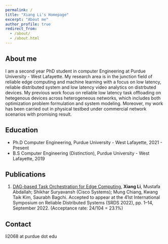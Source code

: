 ```yaml
---
permalink: /
title: "Xiang Li's Homepage"
excerpt: "About me"
author_profile: true
redirect_from: 
  - /about/
  - /about.html
---
```


## About me

I am a second year PhD student in computer Engineering at Purdue University - West Lafayette. My research area is in the junction field of reliable edge computing and machine learning with a focus on low latency, reliable distributed system and low latency video analytics on distrbuted devices. My previous work focus on reliable low latency task offloading on hetegenous devices across heterogeneous networks, which includes both optimization problem formulation and system modeling. Moreover, my work has been carried out in physical testbed under commercial network scenarios with promising result.

## Education
* Ph.D Computer Engineering, Purdue University - West Lafayette, 2021 - Present
* B.S Computer Engineering (Distinction), Purdue University - West Lafayette, 2019


## Publications
1. [DAG-based Task Orchestration for Edge Computing](https://github.com/Mrxiangli/Mrxiangli.github.io/tree/master/files/ibdash-srds22.pdf),
**Xiang Li**, Mustafa Abdallah; Shikhar Suryavansh (Cisco Systems); Mung Chiang, Kwang Taik Kim, Saurabh Bagchi. Accepted to appear at the 41st International Symposium on Reliable Distributed Systems (SRDS 2022), pp. 1–14, September 2022. (Acceptance rate: 24/104 = 23.1%)


## Contact
li2068 at purdue dot edu
